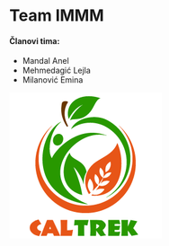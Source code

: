 # Team IMMM

#### Članovi tima:
  - Mandal Anel
  - Mehmedagić Lejla
  - Milanović Emina

![alt text](https://github.com/ooad-2018-2019/Grupa7-EnviromentFriendly/blob/master/Resources/AppLogo.png)
